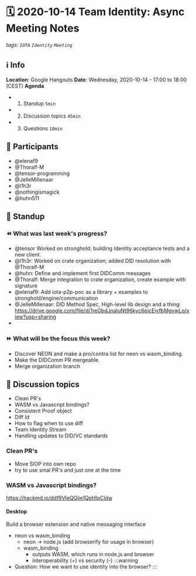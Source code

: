 # 🗓️ 2020-10-14 Team Identity: Async Meeting Notes
###### tags: `IOTA` `Identity` `Meeting`

## ℹ️ Info
**Location**: Google Hangouts
**Date**: Wednesday, 2020-10-14 - 17:00 to 18:00 (CEST) 
**Agenda**
- 1. Standup `5min`
- 2. Discussion topics `45min`
- 3. Questions `10min`

## 👥 Participants
- @elenaf9
- @Thoralf-M
- @tensor-programming
- @JelleMillenaar
- @l1h3r
- @nothingismagick
- @huhn511

## 🙋‍ Standup

### ⏪ What was last week's progress?
- @tensor Worked on stronghold; building Identity acceptance tests and a new client.
- @l1h3r: Worked on crate organization; added DID resolution with @Thoralf-M
- @huhn: Define and implement first DIDComm messages
- @Thoralf: Merge integration to crate organization, create example with signature
- @elenaf9: Add iota-p2p-poc as a library + examples to stronghold/engine/communication 
- @JelleMillenaar: DID Method Spec, High-level lib design and a thing: https://drive.google.com/file/d/1reGbdJnaIuNt96kyc6picEiyfbMgvwLo/view?usp=sharing
- 

### ⏩ What will be the focus this week?
- Discover NEON and make a pro/contra list for neon vs wasm_binding. 
- Make the DIDComm PR mergeable.
- Merge organization branch

## 💬 Discussion topics
- Clean PR's
- WASM vs Javascript bindings?
- Consistent Proof object
- Diff Id
- How to flag when to use diff
- Team Identity Stream
- Handling updates to DID/VC standards


### Clean PR's
- Move SIOP into own repo
- try to use smal PR's and just one at the time

### WASM vs Javascript bindings?
https://hackmd.io/ddf9VIeQQjie1QpHlpCldw

#### Desktop
Build a browser extension and native messaging interface

- neon vs wasm_binding
    - neon -> node.js (add browserify for usage in browser)
    - wasm_binding 
        - outputs WASM, which runs in node.js and browser
        - interoperability (+) vs security (-)
:::warning
- Question: How we want to use identity into the browser?
:::